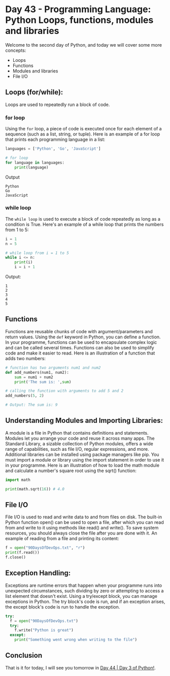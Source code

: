 # Day 43 - Programming Language: Python Loops, functions, modules and libraries

Welcome to the second day of Python, and today we will cover some more concepts:
- Loops
- Functions
- Modules and libraries
- File I/O

## Loops (for/while):

Loops are used to repeatedly run a block of code.

### for loop

Using the `for` loop, a piece of code is executed once for each element of a sequence (such as a list, string, or tuple). Here is an example of a for loop that prints each programming language in a list:

``` python
languages = ['Python', 'Go', 'JavaScript']

# for loop
for language in languages:
    print(language)
```

Output
```
Python
Go
JavaScript
```

### while loop

The `while loop` is used to execute a block of code repeatedly as long as a condition is True. Here's an example of a while loop that prints the numbers from 1 to 5:

``` python
i = 1
n = 5

# while loop from i = 1 to 5
while i <= n:
    print(i)
    i = i + 1
```

Output:
```
1
2
3
4
5
```

## Functions
Functions are reusable chunks of code with argument/parameters and return values.
Using the `def` keyword in Python, you can define a function. In your programme, functions can be used to encapsulate complex logic and can be called several times.
Functions can also be used to simplify code and make it easier to read. Here is an illustration of a function that adds two numbers:

``` python
# function has two arguments num1 and num2
def add_numbers(num1, num2):
    sum = num1 + num2
    print('The sum is: ',sum)
```

``` python
# calling the function with arguments to add 5 and 2
add_numbers(5, 2)

# Output: The sum is: 9
```

## Understanding Modules and Importing Libraries:
A module is a file in Python that contains definitions and statements. Modules let you arrange your code and reuse it across many apps.
The Standard Library, a sizable collection of Python modules, offers a wide range of capabilities, such as file I/O, regular expressions, and more.
Additional libraries can be installed using package managers like pip.
You must import a module or library using the import statement in order to use it in your programme. Here is an illustration of how to load the math module and calculate a number's square root using the sqrt() function:

``` python
import math

print(math.sqrt(16)) # 4.0
```

## File I/O
File I/O is used to read and write data to and from files on disk.
The built-in Python function open() can be used to open a file, after which you can read from and write to it using methods like read() and write().
To save system resources, you should always close the file after you are done with it.
An example of reading from a file and printing its content:

``` python
f = open("90DaysOfDevOps.txt", "r")
print(f.read())
f.close()
```

## Exception Handling:

Exceptions are runtime errors that happen when your programme runs into unexpected circumstances, such dividing by zero or attempting to access a list element that doesn't exist.
Using a try/except block, you can manage exceptions in Python. The try block's code is run, and if an exception arises, the except block's code is run to handle the exception.

``` python
try:
  f = open("90DaysOfDevOps.txt")
  try:
    f.write("Python is great")
  except:
    print("Something went wrong when writing to the file")
```

## Conclusion

That is it for today, I will see you tomorrow in [Day 44 | Day 3 of Python!](day44.md).
